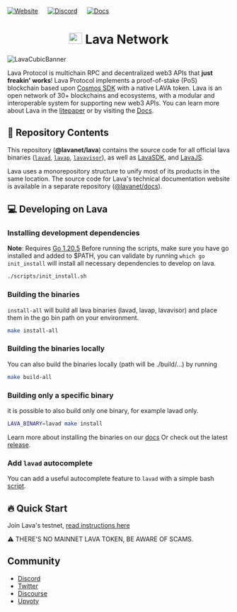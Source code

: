 <!--
parent:
  order: false
-->

[![Website](https://img.shields.io/badge/WEBSITE-https%3A%2F%2Fwww.lavanet.xyz-green?style=for-the-badge)](https://www.lavanet.xyz) &emsp;  [![Discord](https://img.shields.io/discord/963778337904427018?color=green&logo=discord&logoColor=white&style=for-the-badge)](https://discord.gg/EKzbc6bx) &emsp; [![Docs](https://img.shields.io/badge/DOCS-https%3A%2F%2Fdocs.lavanet.xyz-green?style=for-the-badge)](https://docs.lavanet.xyz) 

<div align="center">
  <h1> <img src="https://user-images.githubusercontent.com/2770565/223762290-44afc792-8ad4-4dbb-b2c2-532780d6c5de.png" alt="Logo" width="30" height="25"> Lava Network  </h1>
</div>

![LavaCubicBanner](https://github.com/lavanet/lava/assets/82295340/b902152e-0351-46d4-a82f-dd9ea40e3ecf)

Lava Protocol is multichain RPC and decentralized web3 APIs that **just freakin' works**! Lava Protocol implements a proof-of-stake (PoS) blockchain based upon [Cosmos SDK](https://github.com/cosmos/cosmos-sdk/) with a native LAVA token. Lava is an open network of 30+ blockchains and ecosystems, with a modular and interoperable system for supporting new web3 APIs.
You can learn more about Lava in the [litepaper](https://litepaper.lavanet.xyz?utm_source=github.com&utm_medium=github&utm_campaign=readme) or by visiting the [Docs](https://docs.lavanet.xyz?utm_source=github.com&utm_medium=github&utm_campaign=readme).


## 🧰 Repository Contents

This repository (**@lavanet/lava**) contains the source code for all official lava binaries ([`lavad`](https://github.com/lavanet/lava/tree/main/cmd/lavad), [`lavap`](https://github.com/lavanet/lava/tree/main/cmd/lavap), [`lavavisor`](https://github.com/lavanet/lava/tree/main/cmd/lavavisor)), as well as [LavaSDK](https://github.com/lavanet/lava/tree/main/ecosystem/lava-sdk), and [LavaJS](https://github.com/lavanet/lava/tree/main/ecosystem/lavajs). 

Lava uses a monorepository structure to unify most of its products in the same location. The source code for Lava's technical documentation website is available in a separate repository ([@lavanet/docs](https://github.com/lavanet/docs)).

## 💻 Developing on Lava

### Installing development dependencies
**Note**: Requires [Go 1.20.5](https://golang.org/dl/)
Before running the scripts, make sure you have go installed and added to $PATH, you can validate by running `which go`
`init_install` will install all necessary dependencies to develop on lava.
```bash
./scripts/init_install.sh
```

### Building the binaries 
`install-all` will build all lava binaries (lavad, lavap, lavavisor) and place them in the go bin path on your environment.
```bash
make install-all
```

### Building the binaries locally
You can also build the binaries locally (path will be ./build/...) by running 
```bash
make build-all
```

### Building only a specific binary
it is possible to also build only one binary, for example lavad only. 
```bash
LAVA_BINARY=lavad make install
```

Learn more about installing the binaries on our [docs](https://docs.lavanet.xyz/install-lava)
Or check out the latest [release](https://github.com/lavanet/lava/releases).

### Add `lavad` autocomplete

You can add a useful autocomplete feature to `lavad` with a simple bash [script](https://github.com/lavanet/lava/blob/main/scripts/lavad_auto_completion_install.sh).

## 🔥 Quick Start

Join Lava's testnet, [read instructions here](https://docs.lavanet.xyz/testnet?utm_source=github.com&utm_medium=github&utm_campaign=readme)

⚠️ THERE'S NO MAINNET LAVA TOKEN, BE AWARE OF SCAMS.

## Community

- [Discord](https://discord.gg/lavanetxyz)
- [Twitter](https://twitter.com/lavanetxyz)
- [Discourse](https://community.lavanet.xyz/)
- [Upvoty](https://lavanet.upvoty.com/)
